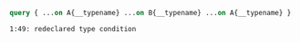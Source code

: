 ```graphql
query { ...on A{__typename} ...on B{__typename} ...on A{__typename} }
```

```
1:49: redeclared type condition
```